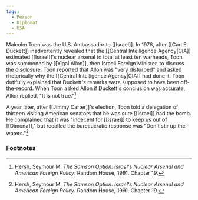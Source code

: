 ```yaml
---
tags:
  - Person
  - Diplomat
  - USA
---
```

Malcolm Toon was the U.S. Ambassador to [[Israel]]. In 1976, after [[Carl E. Duckett]] inadvertently revealed that the [[Central Intelligence Agency|CIA]] estimated [[Israel]]'s nuclear arsenal to total at least ten warheads, Toon was summoned by [[Yigal Allon]], then Israeli Foreign Minister, to discuss the disclosure. Toon reported that Allon was "very disturbed" and asked rhetorically why the [[Central Intelligence Agency|CIA]] had done it. Toon dutifully explained that Duckett's remarks were supposed to have been off-the-record. When Toon asked Allon if Duckett's conclusion was accurate, Allon replied, "It is not true."[^1]

A year later, after [[Jimmy Carter]]'s election, Toon told a delegation of thirteen visiting American senators that he was sure [[Israel]] had the bomb. He complained that it was "indecent for [[Israel]] to keep us out of [[Dimona]]," but recalled the bureaucratic response was "Don't stir up the waters."[^1]

### Footnotes

[^1]: Hersh, Seymour M. *The Samson Option: Israel's Nuclear Arsenal and American Foreign Policy*. Random House, 1991. Chapter 19.
